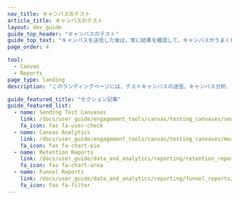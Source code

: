 ```yaml
---
nav_title: キャンバスのテスト
article_title: キャンバスのテスト
layout: dev_guide
guide_top_header: "キャンバスのテスト"
guide_top_text: "キャンバスを送信した後は、常に結果を確認して、キャンバスがうまく機能し、今後のメッセージにプラスの影響を与えることを確認する必要があります。<br><br>ここでは、メッセージの効果を測定するのに役立つキャンバス分析やその他のレポートに関するリソースを見つけることができます。"
page_order: 4

tool: 
  - Canvas
  - Reports
page_type: landing
description: "このランディングページには、テストキャンバスの送信、キャンバス分析、リテンションレポート、ファネルレポートなどのキャンバステストに関するリソースがあります。"

guide_featured_title: "セクション記事"
guide_featured_list:
  - name: Sending Test Canvases
    link: /docs/user_guide/engagement_tools/canvas/testing_canvases/sending_test_canvases/
    fa_icon: fas fa-user-check
  - name: Canvas Analytics
    link: /docs/user_guide/engagement_tools/canvas/testing_canvases/measuring_and_testing_with_canvas_analytics/
    fa_icon: fas fa-chart-pie
  - name: Retention Reports
    link: /docs/user_guide/data_and_analytics/reporting/retention_reports/
    fa_icon: fas fa-chart-area
  - name: Funnel Reports
    link: /docs/user_guide/data_and_analytics/reporting/funnel_reports/
    fa_icon: fas fa-filter
---
```

